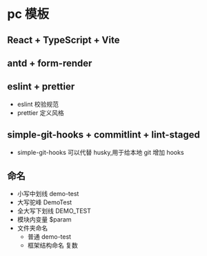 # pc 模板

## React + TypeScript + Vite

## antd + form-render

## eslint + prettier

- eslint 校验规范
- prettier 定义风格

## simple-git-hooks + commitlint + lint-staged

- simple-git-hooks 可以代替 husky,用于给本地 git 增加 hooks

## 命名

- 小写中划线 demo-test
- 大写驼峰 DemoTest
- 全大写下划线 DEMO_TEST
- 模块内变量 $param
- 文件夹命名
  - 普通 demo-test
  - 框架结构命名 复数
